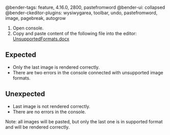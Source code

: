 @bender-tags: feature, 4.16.0, 2800, pastefromword
@bender-ui: collapsed
@bender-ckeditor-plugins: wysiwygarea, toolbar, undo, pastefromword, image, pagebreak, autogrow

1. Open console.
2. Copy and paste content of the following file into the editor:
[UnsupportedFormats.docx](../generated/_fixtures/ImagesExtraction/UnsupportedFormats/UnsupportedFormats.docx)

## Expected

* Only the last image is rendered correctly.
* There are two errors in the console connected with unsupported image formats.

## Unexpected

* Last image is not rendered correctly.
* There are no errors in the console.

Note: all images will be pasted, but only the last one is in supported format and will be rendered correctly.
